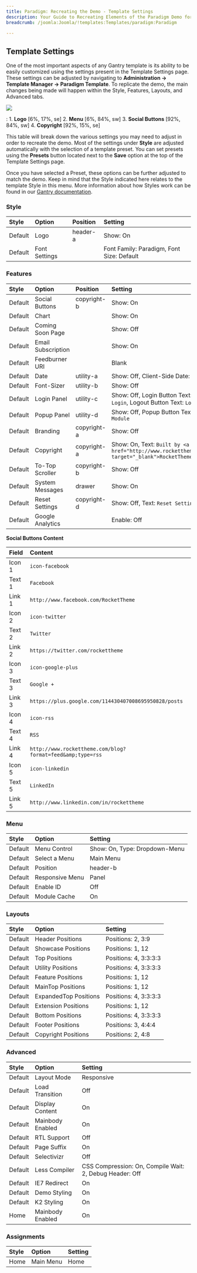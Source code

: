 ```yaml
---
title: Paradigm: Recreating the Demo - Template Settings
description: Your Guide to Recreating Elements of the Paradigm Demo for Joomla
breadcrumb: /joomla:Joomla/!templates:Templates/paradigm:Paradigm

---
```


Template Settings
-----
One of the most important aspects of any Gantry template is its ability to be easily customized using the settings present in the Template Settings page. These settings can be adjusted by navigating to **Administration -> Template Manager -> Paradigm Template**. To replicate the demo, the main changes being made will happen within the Style, Features, Layouts, and Advanced tabs. 

![][paradigm2]

:   1. **Logo**  [6%, 17%, se]
    2. **Menu**  [6%, 84%, sw]
    3. **Social Buttons** [92%, 84%, sw]
    4. **Copyright**  [92%, 15%, se]

This table will break down the various settings you may need to adjust in order to recreate the demo. Most of the settings under **Style** are adjusted automatically with the selection of a template preset. You can set presets using the **Presets** button located next to the **Save** option at the top of the Template Settings page.

Once you have selected a Preset, these options can be further adjusted to match the demo. Keep in mind that the Style indicated here relates to the template Style in this menu. More information about how Styles work can be found in our [Gantry documentation][Style].

### Style
| Style   | Option        | Position | Setting                                   |  
| :------ | :------------ | :------- | :---------------------------------------- |  
| Default | Logo          | header-a | Show: On                                  |  
| Default | Font Settings |          | Font Family: Paradigm, Font Size: Default |  

### Features
| Style   | Option             | Position    | Setting                                                                                          |  
| :------ | :----------------- | :---------- | :----------------------------------------------------------------------------------------------- |  
| Default | Social Buttons     | copyright-b | Show: On                                                                                         |  
| Default | Chart              |             | Show: On                                                                                         |  
| Default | Coming Soon Page   |             | Show: Off                                                                                        |  
| Default | Email Subscription |             | Show: On                                                                                         |  
| Default | Feedburner URI     |             | Blank                                                                                            |  
| Default | Date               | utility-a   | Show: Off, Client-Side Date: Off                                                                            |  
| Default | Font-Sizer         | utility-b   | Show: Off                                                                                        |  
| Default | Login Panel        | utility-c   | Show: Off, Login Button Text: `Member Login`, Logout Button Text: `Logout`                       |  
| Default | Popup Panel        | utility-d   | Show: Off, Popup Button Text: `Popup Module`                                                     |  
| Default | Branding           | copyright-a | Show: Off                                                                                        |  
| Default | Copyright          | copyright-a | Show: On, Text: `Built by <a href="http://www.rockettheme.com/" target="_blank">RocketTheme</a>` |  
| Default | To-Top Scroller    | copyright-b | Show: Off                                                                                        |  
| Default | System Messages    | drawer      | Show: On                                                                                         |  
| Default | Reset Settings     | copyright-d | Show: Off, Text: `Reset Settings`                                                                |  
| Default | Google Analytics   |             | Enable: Off                                                                                      |  

**Social Buttons Content**

| Field       | Content                                                    |
| :---------- | :----------                                                |
| Icon 1      | `icon-facebook`                                            |
| Text 1      | `Facebook`                                                 |
| Link 1      | `http://www.facebook.com/RocketTheme`                      |
| Icon 2      | `icon-twitter`                                             |
| Text 2      | `Twitter`                                                  |
| Link 2      | `https://twitter.com/rockettheme`                          |
| Icon 3      | `icon-google-plus`                                         |
| Text 3      | `Google +`                                                 |
| Link 3      | `https://plus.google.com/114430407008695950828/posts`      |
| Icon 4      | `icon-rss`                                                 |
| Text 4      | `RSS`                                                      |
| Link 4      | `http://www.rockettheme.com/blog?format=feed&amp;type=rss` |
| Icon 5      | `icon-linkedin`                                            |
| Text 5      | `LinkedIn`                                                 |
| Link 5      | `http://www.linkedin.com/in/rockettheme`                   |

### Menu
| Style   | Option          | Setting                       |  
| :------ | :-------------- | :---------------------------- |  
| Default | Menu Control    | Show: On, Type: Dropdown-Menu |  
| Default | Select a Menu   | Main Menu                     |  
| Default | Position        | header-b                      |  
| Default | Responsive Menu | Panel                         |  
| Default | Enable ID       | Off                           |  
| Default | Module Cache    | On                            |  

### Layouts
| Style   | Option                | Setting               |  
| :------ | :-------------------- | :-------------------- |  
| Default | Header Positions      | Positions: 2, 3:9     |  
| Default | Showcase Positions    | Positions: 1, 12      |  
| Default | Top Positions         | Positions: 4, 3:3:3:3 |  
| Default | Utility Positions     | Positions: 4, 3:3:3:3 |  
| Default | Feature Positions     | Positions: 1, 12      |  
| Default | MainTop Positions     | Positions: 1, 12      |  
| Default | ExpandedTop Positions | Positions: 4, 3:3:3:3 |  
| Default | Extension Positions   | Positions: 1, 12      |  
| Default | Bottom Positions      | Positions: 4, 3:3:3:3 |  
| Default | Footer Positions      | Positions: 3, 4:4:4   |  
| Default | Copyright Positions   | Positions: 2, 4:8     |  

### Advanced
| Style   | Option           | Setting                                                 |  
| :------ | :--------------- | :------------------------------------------------------ |  
| Default | Layout Mode      | Responsive                                              |  
| Default | Load Transition  | Off                                                     |  
| Default | Display Content  | On                                                      |  
| Default | Mainbody Enabled | On                                                      |  
| Default | RTL Support      | Off                                                     |  
| Default | Page Suffix      | On                                                      |  
| Default | Selectivizr      | Off                                                     |  
| Default | Less Compiler    | CSS Compression: On, Compile Wait: 2, Debug Header: Off |  
| Default | IE7 Redirect     | On                                                      |  
| Default | Demo Styling     | On                                                      |  
| Default | K2 Styling       | On                                                      |  
| Home    | Mainbody Enabled | On                                                      |  

### Assignments
| Style | Option    | Setting |  
| :---- | :-------- | :------ |  
| Home  | Main Menu | Home    |  

[demo25]: assets/Paradigm.jpg
[menu]: ../../start/menu.md
[Style]: http://docs.gantry.org/gantry4/configure
[paradigm2]: assets/paradigm2.jpeg
